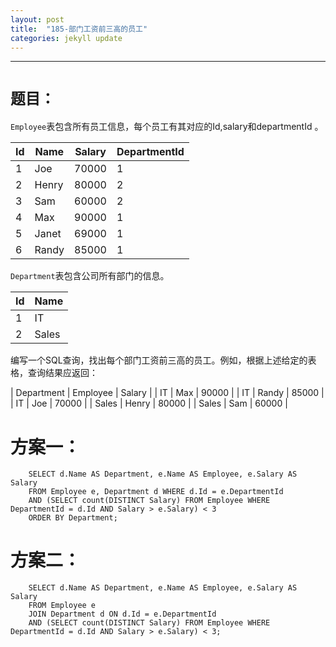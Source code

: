 ```yaml
---
layout: post
title:  "185-部门工资前三高的员工"
categories: jekyll update
---
```

_______________________________________________________________________________
# `题目：`

`Employee`表包含所有员工信息，每个员工有其对应的Id,salary和departmentId 。

| Id | Name  | Salary | DepartmentId |
|----|-------|--------|--------------|
| 1  | Joe   | 70000  | 1            |
| 2  | Henry | 80000  | 2            |
| 3  | Sam   | 60000  | 2            |
| 4  | Max   | 90000  | 1            |
| 5  | Janet | 69000  | 1            |
| 6  | Randy | 85000  | 1            |

`Department`表包含公司所有部门的信息。

| Id | Name     |
|----|----------|
| 1  | IT       |
| 2  | Sales    |

编写一个SQL查询，找出每个部门工资前三高的员工。例如，根据上述给定的表格，查询结果应返回：

| Department | Employee | Salary |
| IT         | Max      | 90000  |
| IT         | Randy    | 85000  |
| IT         | Joe      | 70000  |
| Sales      | Henry    | 80000  |
| Sales      | Sam      | 60000  |

# 方案一：

        SELECT d.Name AS Department, e.Name AS Employee, e.Salary AS Salary
        FROM Employee e, Department d WHERE d.Id = e.DepartmentId
        AND (SELECT count(DISTINCT Salary) FROM Employee WHERE DepartmentId = d.Id AND Salary > e.Salary) < 3 
        ORDER BY Department;

# 方案二：

        SELECT d.Name AS Department, e.Name AS Employee, e.Salary AS Salary
        FROM Employee e
        JOIN Department d ON d.Id = e.DepartmentId
        AND (SELECT count(DISTINCT Salary) FROM Employee WHERE DepartmentId = d.Id AND Salary > e.Salary) < 3;
